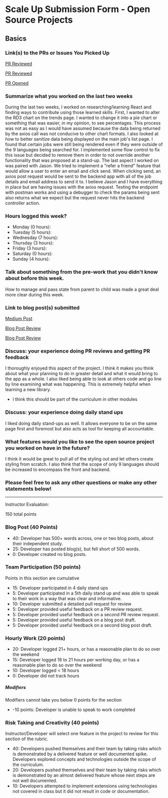 # Scale Up Submission Form - Open Source Projects

## Basics

### Link(s) to the PRs or Issues You Picked Up
[PR Reviewed](https://github.com/LookingForMe/lookingForFrontEnd/pull/88)

[PR Reviewed](https://github.com/LookingForMe/lookingForFrontEnd/pull/87)

[PR Opened](https://github.com/LookingForMe/lookingForFrontEnd/pull/93)

### Summarize what you worked on the last two weeks

During the last two weeks, I worked on researching/learning React and finding ways to contribute using those learned skills. First, I wanted to alter the RD3 chart on the trends page. I wanted to change it into a pie chart or something that was easier, in my opinion, to see percentages. This process was not as easy as I would have assumed because the data being returned by the axios call was not conducive to other chart formats. I also looked at how to better sanitize data being displayed on the main job's list page. I found that certain jobs were still being rendered even if they were outside of the 9 languages being searched for. I implemented some flow control to fix this issue but decided to remove them in order to not override another functionality that was proposed at a stand-up. The last aspect I worked on was paired with Jason. We tried to implement a "refer a friend" feature that would allow a user to enter an email and click send. When clicking send, an axios post request would be sent to the backend app with all of the job details and email address to send it to. I believe Jason and I have everything in place but are having issues with the axios request. Testing the endpoint with postman works and using a debugger to check the params being sent also returns what we expect but the request never hits the backend controller action.

### Hours logged this week?

- Monday (0 hours):
- Tuesday (5 hours):
- Wednesday (7 hours):
- Thursday (3 hours):
- Friday (3 hours):
- Saturday (0 hours):
- Sunday (4 hours):

### Talk about something from the pre-work that you didn't know about before this week.

How to manage and pass state from parent to child was made a great deal more clear during this week.

### Link to blog post(s) submitted

[Medium Post](https://medium.com/@mlwinham12/from-ruby-on-rails-to-react-7679638fbb2d#.2ks814o0k)

[Blog Post Review](https://gist.github.com/kbs5280/805929249c6ebc4952875dcd8bf2ed88)

[Blog Post Review](https://medium.com/@calebcowen/the-bright-and-scary-world-of-frontend-3640b1bcbbe#.711wz7o1s)

### Discuss: your experience doing PR reviews and getting PR feedback

I thoroughly enjoyed this aspect of the project. I think it makes you think about what your planning to do in greater detail and what it would bring to the app as a whole. I also liked being able to look at others code and go line by line examining what was happening. This is extremely helpful when learning a new library.

* I think this should be part of the curriculum in other modules

### Discuss: your experience doing daily stand ups

I liked doing daily stand-ups as well. It allows everyone to be on the same page first and foremost but also acts as tool for keeping all accountable.

### What features would you like to see the open source project you worked on have in the future?

I think it would be great to pull all of the styling out and let others create styling from scratch. I also think that the scope of only 9 languages should be increased to encompass the front and backend.

### Please feel free to ask any other questions or make any other statements below!

-----

Instructor Evaluation:

150 total points

### Blog Post (40 Points)  

* 40: Developer has 500+ words across, one or two blog posts, about their independent study.
* 25: Developer has posted blog(s), but fell short of 500 words.
* 0: Developer created no blog posts.

### Team Participation (50 points)

Points in this section are cumulative

* 15: Developer participated in 4 daily stand ups
* 5: Developer participated in a 5th daily stand up and was able to speak to their work in a way that was clear and informative.
* 10: Developer submitted a detailed pull request for review
* 5: Developer provided useful feedback on a PR review request.
* 5: Developer provided useful feedback on a second PR review request.
* 5: Developer provided useful feedback on a blog post draft.
* 5: Developer provided useful feedback on a second blog post draft.

### Hourly Work (20 points)

* 20: Developer logged 21+ hours, or has a reasonable plan to do so over the weekend
* 15: Developer logged 18 to 21 hours per working day, or has a reasonable plan to do so over the weekend
* 10: Developer logged < 18 hours
* 0: Developer did not track hours

##### Modifiers

Modifiers cannot take you below 0 points for the section

* -10 points: Developer is unable to speak to work completed

### Risk Taking and Creativity (40 points)

Instructor/Developer will select one feature in the project to review for this section of the rubric.

* 40: Developers pushed themselves and their team by taking risks which is demonstrated by a delivered feature or well documented spike. Developers explored concepts and technologies outside the scope of the curriculum.
* 20: Developers pushed themselves and their team by taking risks which is demonstrated by an almost delivered feature whose next steps are not well documented.
* 10: Developers attempted to implement extensions using technologies not covered in class but it did not result in code or documentation.

